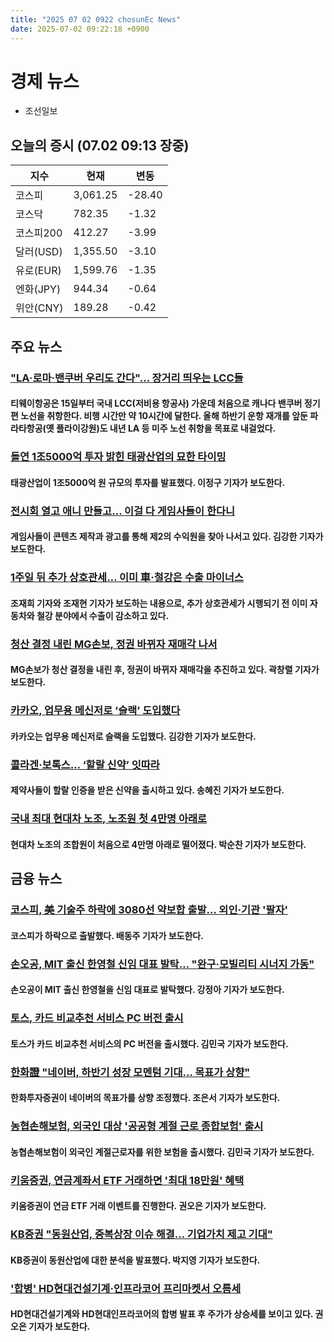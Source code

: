 ```yaml
---
title: "2025 07 02 0922 chosunEc News"
date: 2025-07-02 09:22:18 +0900
---
```


# 경제 뉴스
- 조선일보
## 오늘의 증시 (07.02 09:13 장중)

| 지수 | 현재 | 변동 |
|---|---|---|
| 코스피 | 3,061.25 | -28.40 |
| 코스닥 | 782.35 | -1.32 |
| 코스피200 | 412.27 | -3.99 |
| 달러(USD) | 1,355.50 | -3.10 |
| 유로(EUR) | 1,599.76 | -1.35 |
| 엔화(JPY) | 944.34 | -0.64 |
| 위안(CNY) | 189.28 | -0.42 |

## 주요 뉴스
### ["LA·로마·밴쿠버 우리도 간다"… 장거리 띄우는 LCC들](https://www.chosun.com/economy/industry-company/2025/07/02/5Q3KKO6P4VBM3MG7NLWUQTIKNQ/)
#### 티웨이항공은 15일부터 국내 LCC(저비용 항공사) 가운데 처음으로 캐나다 밴쿠버 정기편 노선을 취항한다. 비행 시간만 약 10시간에 달한다. 올해 하반기 운항 재개를 앞둔 파라타항공(옛 플라이강원)도 내년 LA 등 미주 노선 취항을 목표로 내걸었다.

### [돌연 1조5000억 투자 밝힌 태광산업의 묘한 타이밍](https://www.chosun.com/economy/industry-company/2025/07/02/TMTPQY6JZRGW5N5ETLT4PYW46A/)
#### 태광산업이 1조5000억 원 규모의 투자를 발표했다. 이정구 기자가 보도한다.

### [전시회 열고 애니 만들고… 이걸 다 게임사들이 한다니](https://www.chosun.com/economy/tech_it/2025/07/02/QL7ZPRQQ6RFKFPXBSB2X2KB6LQ/)
#### 게임사들이 콘텐츠 제작과 광고를 통해 제2의 수익원을 찾아 나서고 있다. 김강한 기자가 보도한다.

### [1주일 뒤 추가 상호관세… 이미 車·철강은 수출 마이너스](https://www.chosun.com/economy/industry-company/2025/07/03/CYW7R35IV5D7LFQXXTY57DPG4M/)
#### 조재희 기자와 조재현 기자가 보도하는 내용으로, 추가 상호관세가 시행되기 전 이미 자동차와 철강 분야에서 수출이 감소하고 있다.

### [청산 결정 내린 MG손보, 정권 바뀌자 재매각 나서](https://www.chosun.com/economy/economy_general/2025/07/02/R4Z2NZGJSFFQ3ICYCM4ZJRUEH4/)
#### MG손보가 청산 결정을 내린 후, 정권이 바뀌자 재매각을 추진하고 있다. 곽창렬 기자가 보도한다.

### [카카오, 업무용 메신저로 ‘슬랙’ 도입했다](https://www.chosun.com/economy/tech_it/2025/07/02/3AZPMXVU65DIFPJHWPS45IOTOE/)
#### 카카오는 업무용 메신저로 슬랙을 도입했다. 김강한 기자가 보도한다.

### [콜라겐·보톡스… ‘할랄 신약’ 잇따라](https://www.chosun.com/economy/science/2025/07/02/PHT226C325E7JBCQ44OHQSE2EQ/)
#### 제약사들이 할랄 인증을 받은 신약을 출시하고 있다. 송혜진 기자가 보도한다.

### [국내 최대 현대차 노조, 노조원 첫 4만명 아래로](https://www.chosun.com/economy/industry-company/2025/07/02/I5JCJJIXHZEMLJQL3FEDVMM4UM/)
#### 현대차 노조의 조합원이 처음으로 4만명 아래로 떨어졌다. 박순찬 기자가 보도한다.

## 금융 뉴스
### [코스피, 美 기술주 하락에 3080선 약보합 출발… 외인·기관 '팔자'](https://www.chosun.com/economy/money/2025/07/02/2CRRKUM7EIOUMGHGGTI3V4KDFE/)
#### 코스피가 하락으로 출발했다. 배동주 기자가 보도한다.

### [손오공, MIT 출신 한영철 신임 대표 발탁… "완구·모빌리티 시너지 가동"](https://www.chosun.com/economy/money/2025/07/02/7Z3EAPXL4R6YOUP645ZV4WPN3E/)
#### 손오공이 MIT 출신 한영철을 신임 대표로 발탁했다. 강정아 기자가 보도한다.

### [토스, 카드 비교추천 서비스 PC 버전 출시](https://www.chosun.com/economy/money/2025/07/02/GDHGPG6KKKQ2T66F357RZHOYFY/)
#### 토스가 카드 비교추천 서비스의 PC 버전을 출시했다. 김민국 기자가 보도한다.

### [한화證 "네이버, 하반기 성장 모멘텀 기대… 목표가 상향"](https://www.chosun.com/economy/money/2025/07/02/OU7QY4MVRZPE7PGJ5DFJUS5JCA/)
#### 한화투자증권이 네이버의 목표가를 상향 조정했다. 조은서 기자가 보도한다.

### [농협손해보험, 외국인 대상 '공공형 계절 근로 종합보험' 출시](https://www.chosun.com/economy/money/2025/07/02/HAFTFA4BSDC63FFJ5OTLF3TWW4/)
#### 농협손해보험이 외국인 계절근로자를 위한 보험을 출시했다. 김민국 기자가 보도한다.

### [키움증권, 연금계좌서 ETF 거래하면 '최대 18만원' 혜택](https://www.chosun.com/economy/money/2025/07/02/KJCA4OZVIG2ODAXNQVOXFVXDYE/)
#### 키움증권이 연금 ETF 거래 이벤트를 진행한다. 권오은 기자가 보도한다.

### [KB증권 "동원산업, 중복상장 이슈 해결… 기업가치 제고 기대"](https://www.chosun.com/economy/money/2025/07/02/REKZ44RNVETNQK4S7C63WDPVD4/)
#### KB증권이 동원산업에 대한 분석을 발표했다. 박지영 기자가 보도한다.

### ['합병' HD현대건설기계·인프라코어 프리마켓서 오름세](https://www.chosun.com/economy/money/2025/07/02/TLD3IARJGEWLN4CWFPRJFVO4NQ/)
#### HD현대건설기계와 HD현대인프라코어의 합병 발표 후 주가가 상승세를 보이고 있다. 권오은 기자가 보도한다.